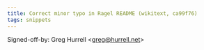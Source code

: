 ```yaml
---
title: Correct minor typo in Ragel README (wikitext, ca99f76)
tags: snippets
---
```


Signed-off-by: Greg Hurrell &lt;greg@hurrell.net&gt;
